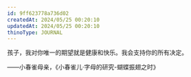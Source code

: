 ```yaml
---
id: 9ff623778a736d02
createdAt: 2024/05/25 00:20:10
updatedAt: 2024/05/25 00:20:10
thinoType: JOURNAL
---
```

孩子，我对你唯一的期望就是健康和快乐。我会支持你的所有决定。

——小春雀母亲，《小春雀儿·字母的研究-蝴蝶振翅之时》